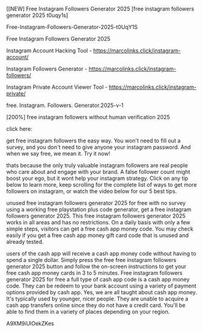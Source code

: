 [[NEW] Free Instagram Followers Generator 2025 [free instagram followers generator 2025 t0uqy1s]

Free-Instagram-Followers-Generator-2025-t0UqY1S

Free Instagram Followers Generator 2025

Instagram Account Hacking Tool - https://marcolinks.click/instagram-account/

Instagram Followers Generator - https://marcolinks.click/instagram-followers/

Instagram Private Account Viewer Tool - https://marcolinks.click/instagram-private/

free. Instagram. Followers. Generator.2025-v-1

[200%] free instagram followers without human verification 2025

click here:

get free instagram followers the easy way. You won't need to fill out a survey, and you don't need to give anyone your instagram password. And when we say free, we mean it. Try it now!

thats because the only truly valuable instagram followers are real people who care about and engage with your brand. A false follower count might boost your ego, but it wont help your instagram strategy. Click on any tip below to learn more, keep scrolling for the complete list of ways to get more followers on instagram, or watch the video below for our 5 best tips.

unused free instagram followers generator 2025 for free with no survey using a working free playstation plus code generator, get a free instagram followers generator 2025. This free instagram followers generator 2025 works in all areas and has no restrictions. On a daily basis with only a few simple steps, visitors can get a free cash app money code. You may check easily if you get a free cash app money gift card code that is unused and already tested.

users of the cash app will receive a cash app money code without having to spend a single dollar. Simply press the free free instagram followers generator 2025 button and follow the on-screen instructions to get your free cash app money cards in 3 to 5 minutes. Free instagram followers generator 2025 for free a full type of cash app code is a cash app money code. They can be redeem to your bank account using a variety of payment options provided by cash app. Yes, we are all taught about cash app money. It's typically used by younger, nicer people. They are unable to acquire a cash app transfers online since they do not have a credit card. You'll be able to find them in a variety of places depending on your region.

A9XM9iUlOekZKes

